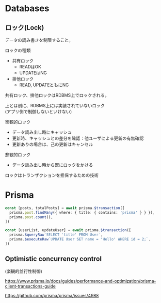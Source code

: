 # Databases


## ロック(Lock)

データの読み書きを制限すること。

ロックの種類
- 共有ロック
    - READはOK
    - UPDATEはNG
- 排他ロック
    - READ, UPDATEともにNG

共有ロック、排他ロックはRDBMS上でロックされる。

上とは別に、RDBMS上には実装されていないロック  
(アプリ側で制御しないといけない)

楽観的ロック
- データ読み出し時にキャッシュ
- 更新時、キャッシュとの差分を確認：他ユーザによる更新の有無確認
- 更新ありの場合は、己の更新はキャンセル

悲観的ロック
- データ読み出し時から既にロックをかける

ロックはトランザクションを担保するための技術

# Prisma

```typescript
const [posts, totalPosts] = await prisma.$transaction([
  prisma.post.findMany({ where: { title: { contains: 'prisma' } } }),
  prisma.post.count(),
])
```

```typescript
const [userList, updateUser] = await prisma.$transaction([
  prisma.$queryRaw`SELECT 'title' FROM User`,
  prisma.$executeRaw`UPDATE User SET name = 'Hello' WHERE id = 2;`,
])
```

## Optimistic concurrency control
(楽観的並行性制御)

https://www.prisma.io/docs/guides/performance-and-optimization/prisma-client-transactions-guide

https://github.com/prisma/prisma/issues/4988


